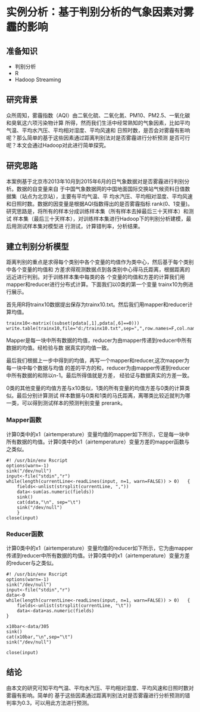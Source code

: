 # 实例分析：基于判别分析的气象因素对雾霾的影响


## 准备知识

* 判别分析
* R
* Hadoop Streaming

## 研究背景

众所周知，雾霾指数（AQI）由二氧化硫、二氧化氮、PM10、PM2.5、一氧化碳和臭氧这六项污染物计算
所得，然而我们生活中经常熟知的气象因素，比如平均气温、平均水汽压、平均相对湿度、平均风速和
日照时数，是否会对雾霾有影响呢？那么简单的基于这些因素通过距离判别法对是否雾霾进行分析预测
是否可行呢？本文会通过Hadoop对此进行简单探究。


## 研究思路

本案例基于北京市2013年10月到2015年6月的日气象数据对是否雾霾进行判别分析。数据的自变量来自
于中国气象数据网的中国地面国际交换站气候资料日值数据集（站点为北京站），主要有平均气温、平
均水汽压、平均相对湿度、平均风速和日照时数。数据的因变量是根据AQI指数得出的是否雾霾指标
rank(0、1变量)。研究思路是，将所有的样本分成训练样本集（所有样本去掉最后三十天样本）和测试
样本集（最后三十天样本），对训练样本集进行Hadoop下的判别分析建模，最后用测试样本集对模型进
行测试，计算错判率，分析结果。


## 建立判别分析模型

距离判别的重点是求得每个类别中各个变量的均值作为类中心，然后基于每个类别中各个变量的均值和
方差求得观测数据点到各类别中心得马氏距离，根据距离的远近进行判别。对于训练样本集中每类的各
个变量的均值和方差的计算我们用mapper和reducer进行分布式计算。下面我们以0类的第一个变量
trainx10为例进行展示。


首先用R将trainx10数据提出保存为trainx10.txt。然后我们用mapper和reducer计算均值。

    trainx10<-matrix((subset(pdata[,1],pdata[,6]==0)))
    write.table(trainx10,file="d:/trainx10.txt",sep=",",row.names=F,col.names=F)


Mapper是每一块中所有数据的均值，reducer为由mapper传递到reducer中所有数据的均值。经检验与数
据真实的均值一致。


最后我们根据上一步中得到的均值，再写一个mapper和reducer,这次mapper为每一块中每个数据与均值
的差的平方的和，reducer为由mapper传递到reducer中所有数据的和除以n-1。最后所得值就是方差，
经验证与数据真实的方差一致。


0类的其他变量的均值方差与x10类似，1类的所有变量的均值方差与0类的计算类似。最后分别计算测试
样本数据与0类和1类的马氏距离，离哪类比较近就判为哪一类，可以得到测试样本的预测判别变量
prerank。



### Mapper函数

计算0类中的x1（airtemperature）变量均值的mapper如下所示，它是每一块中所有数据的均值。计算0类中的x1（airtemperature）变量方差的mapper函数与之类似。


```
#! /usr/bin/env Rscript
options(warn=-1)
sink("/dev/null")
input<-file("stdin","r")
while(length(currentLine<-readLines(input, n=1, warn=FALSE)) > 0)	{
    fields<-unlist(strsplit(currentLine, ","))
    data<-sum(as.numeric(fields))
    sink()
    cat(data,"\n", sep="\t")
    sink("/dev/null")
    }
close(input)
```


### Reducer函数

计算0类中的x1（airtemperature）变量均值的reducer如下所示，它为由mapper传递到reducer中所有数据的均值。计算0类中的x1（airtemperature）变量方差的reducer与之类似。

```
#! /usr/bin/env Rscript
options(warn=-1)
sink("/dev/null")
input<-file("stdin","r")
data<-0
while(length(currentLine<-readLines(input, n=1, warn=FALSE)) > 0)	{
    fields<-unlist(strsplit(currentLine, "\t"))
    data<-data+as.numeric(fields)
}

x10bar<-data/305
sink()
cat(x10bar,"\n",sep="\t")
sink("/dev/null")

close(input)
```


## 结论


由本文的研究可知平均气温、平均水汽压、平均相对湿度、平均风速和日照时数对雾霾有影响。简单的
基于这些因素通过距离判别法对是否雾霾进行分析预测的错判率为0.3，可以用此方法进行预测。
